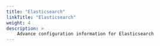 ```yaml
---
title: "Elasticsearch"
linkTitle: "Elasticsearch"
weight: 4
description: >
    Advance configuration information for Elasticsearch
---
```

